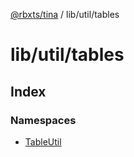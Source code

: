 [@rbxts/tina](modules.md) / lib/util/tables

# lib/util/tables

## Index

### Namespaces

- [TableUtil](lib_util_tables/TableUtil.md)
